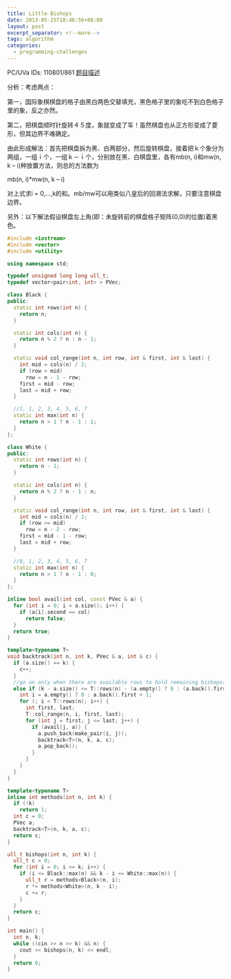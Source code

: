 ```yaml
---
title: Little Bishops
date: 2013-05-25T18:46:56+08:00
layout: post
excerpt_separator: <!--more-->
tags: algorithm
categories:
  - programming-challenges
---
```

PC/UVa IDs: 110801/861 <a href="http://uva.onlinejudge.org/index.php?option=com_onlinejudge&#038;Itemid=8&#038;category=36&#038;page=show_problem&#038;problem=802" target="_blank">题目描述</a>

分析：考虑两点：
  
第一，国际象棋棋盘的格子由黑白两色交替填充，黑色格子里的象吃不到白色格子里的象，反之亦然。
  
第二，把棋盘顺时针旋转４５度，象就变成了车！虽然棋盘也从正方形变成了菱形，但其边界不难确定。
  
由此形成解法：首先把棋盘拆为黑、白两部分，然后旋转棋盘，接着把ｋ个象分为两组，一组ｉ个，一组ｋ－ｉ个，分别放在黑、白棋盘里，各有mb(n, i)和mw(n, k &#8211; i)种放置方法，则总的方法数为<!--more-->


  
mb(n, i)*mw(n, k &#8211; i)
  
对上式求i = 0,&#8230;,k的和。mb/mw可以用类似八皇后的回溯法求解，只要注意棋盘边界。
  
另外：以下解法假设棋盘左上角(即：未旋转前的棋盘格子矩阵(0,0)的位置)着黑色。

```cpp
#include <iostream>
#include <vector>
#include <utility>

using namespace std;

typedef unsigned long long ull_t;
typedef vector<pair<int, int> > PVec;

class Black {
public:
  static int rows(int n) {
    return n;
  }

  static int cols(int n) {
    return n % 2 ? n : n - 1;
  }

  static void col_range(int n, int row, int & first, int & last) {
    int mid = cols(n) / 2;
    if (row > mid)
      row = n - 1 - row;
    first = mid - row;
    last = mid + row;
  }

  //1, 1, 2, 3, 4, 5, 6, 7
  static int max(int n) {
    return n > 1 ? n - 1 : 1;
  }
};

class White {
public:
  static int rows(int n) {
    return n - 1;
  }

  static int cols(int n) {
    return n % 2 ? n - 1 : n;
  }

  static void col_range(int n, int row, int & first, int & last) {
    int mid = cols(n) / 2;
    if (row >= mid)
      row = n - 2 - row;
    first = mid - 1 - row;
    last = mid + row;
  }

  //0, 1, 2, 3, 4, 5, 6, 7
  static int max(int n) {
    return n > 1 ? n - 1 : 0;
  }
};

inline bool avail(int col, const PVec & a) {
  for (int i = 0; i < a.size(); i++) {
    if (a[i].second == col)
      return false;
  }
  return true;
}

template<typename T>
void backtrack(int n, int k, PVec & a, int & c) {
  if (a.size() == k) {
    c++;
  }
  //go on only when there are available rows to hold remaining bishops(one in each row)
  else if (k - a.size() <= T::rows(n) - (a.empty() ? 0 : (a.back().first + 1))) {
    int i = a.empty() ? 0 : a.back().first + 1;
    for (; i < T::rows(n); i++) {
      int first, last;
      T::col_range(n, i, first, last);
      for (int j = first; j <= last; j++) {
        if (avail(j, a)) {
          a.push_back(make_pair(i, j));
          backtrack<T>(n, k, a, c);
          a.pop_back();
        }
      }
    }
  }
}

template<typename T>
inline int methods(int n, int k) {
  if (!k)
    return 1;
  int c = 0;
  PVec a;
  backtrack<T>(n, k, a, c);
  return c;
}

ull_t bishops(int n, int k) {
  ull_t c = 0;
  for (int i = 0; i <= k; i++) {
    if (i <= Black::max(n) && k - i <= White::max(n)) {
      ull_t r = methods<Black>(n, i);
      r *= methods<White>(n, k - i);
      c += r;
    }
  }
  return c;
}

int main() {
  int n, k;
  while ((cin >> n >> k) && n) {
    cout << bishops(n, k) << endl;
  }
  return 0;
}
```

